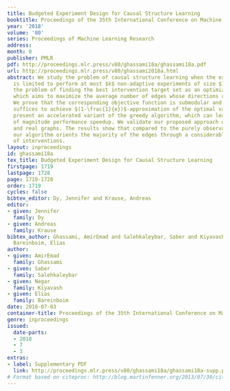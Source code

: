 ```yaml
---
title: Budgeted Experiment Design for Causal Structure Learning
booktitle: Proceedings of the 35th International Conference on Machine Learning
year: '2018'
volume: '80'
series: Proceedings of Machine Learning Research
address: 
month: 0
publisher: PMLR
pdf: http://proceedings.mlr.press/v80/ghassami18a/ghassami18a.pdf
url: http://proceedings.mlr.press/v80/ghassami2018a.html
abstract: We study the problem of causal structure learning when the experimenter
  is limited to perform at most $k$ non-adaptive experiments of size $1$. We formulate
  the problem of finding the best intervention target set as an optimization problem,
  which aims to maximize the average number of edges whose directions are resolved.
  We prove that the corresponding objective function is submodular and a greedy algorithm
  suffices to achieve $(1-\frac{1}{e})$-approximation of the optimal value. We further
  present an accelerated variant of the greedy algorithm, which can lead to orders
  of magnitude performance speedup. We validate our proposed approach on synthetic
  and real graphs. The results show that compared to the purely observational setting,
  our algorithm orients the majority of the edges through a considerably small number
  of interventions.
layout: inproceedings
id: ghassami18a
tex_title: Budgeted Experiment Design for Causal Structure Learning
firstpage: 1719
lastpage: 1728
page: 1719-1728
order: 1719
cycles: false
bibtex_editor: Dy, Jennifer and Krause, Andreas
editor:
- given: Jennifer
  family: Dy
- given: Andreas
  family: Krause
bibtex_author: Ghassami, AmirEmad and Salehkaleybar, Saber and Kiyavash, Negar and
  Bareinboim, Elias
author:
- given: AmirEmad
  family: Ghassami
- given: Saber
  family: Salehkaleybar
- given: Negar
  family: Kiyavash
- given: Elias
  family: Bareinboim
date: 2018-07-03
container-title: Proceedings of the 35th International Conference on Machine Learning
genre: inproceedings
issued:
  date-parts:
  - 2018
  - 7
  - 3
extras:
- label: Supplementary PDF
  link: http://proceedings.mlr.press/v80/ghassami18a/ghassami18a-supp.pdf
# Format based on citeproc: http://blog.martinfenner.org/2013/07/30/citeproc-yaml-for-bibliographies/
---
```

